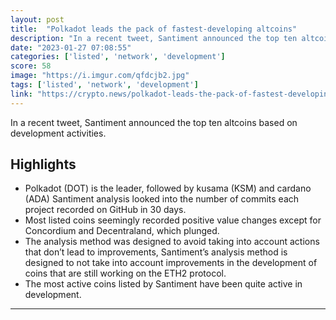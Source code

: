 ```yaml
---
layout: post
title:  "Polkadot leads the pack of fastest-developing altcoins"
description: "In a recent tweet, Santiment announced the top ten altcoins based on development activities."
date: "2023-01-27 07:08:55"
categories: ['listed', 'network', 'development']
score: 58
image: "https://i.imgur.com/qfdcjb2.jpg"
tags: ['listed', 'network', 'development']
link: "https://crypto.news/polkadot-leads-the-pack-of-fastest-developing-altcoins/"
---
```


In a recent tweet, Santiment announced the top ten altcoins based on development activities.

## Highlights

- Polkadot (DOT) is the leader, followed by kusama (KSM) and cardano (ADA) Santiment analysis looked into the number of commits each project recorded on GitHub in 30 days.
- Most listed coins seemingly recorded positive value changes except for Concordium and Decentraland, which plunged.
- The analysis method was designed to avoid taking into account actions that don’t lead to improvements, Santiment’s analysis method is designed to not take into account improvements in the development of coins that are still working on the ETH2 protocol.
- The most active coins listed by Santiment have been quite active in development.

---
